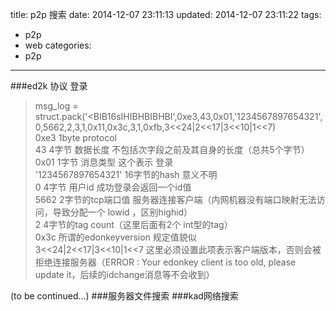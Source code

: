 title: p2p 搜索
date: 2014-12-07 23:11:13
updated: 2014-12-07 23:11:22
tags:
- p2p
- web
categories: 
- p2p
---

###ed2k 协议
登录

>msg_log = struct.pack('<BIB16sIHIBHBIBHBI',0xe3,43,0x01,'1234567897654321',0,5662,2,3,1,0x11,0x3c,3,1,0xfb,3<<24|2<<17|3<<10|1<<7)  
0xe3 1byte protocol  
43 4字节 数据长度 不包括次字段之前及其自身的长度（总共5个字节）  
0x01 1字节 消息类型 这个表示 登录  
'1234567897654321' 16字节的hash 意义不明  
0 4字节 用户id 成功登录会返回一个id值  
5662 2字节的tcp端口值 服务器连接客户端（内网机器没有端口映射无法访问，导致分配一个 lowid ，区别highid）  
2 4字节的tag count（这里后面有2个 int型的tag）  
0x3c 所谓的edonkeyversion 规定值貌似  
3<<24|2<<17|3<<10|1<<7 这里必须设置此项表示客户端版本，否则会被拒绝连接服务器（ERROR : Your edonkey client is too old, please update it，后续的idchange消息等不会收到）

(to be continued...)
###服务器文件搜索
###kad网络搜索



